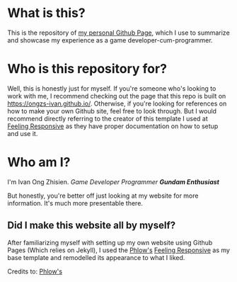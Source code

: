 # What is this?
This is the repository of [my personal Github Page][1], which I use to summarize and showcase my experience as a game developer-cum-programmer.

# Who is this repository for?
Well, this is honestly just for myself.
If you're someone who's looking to work with me, I recommend checking out the page that this repo is built on <https://ongzs-ivan.github.io/>.
Otherwise, if you're looking for references on how to make your own Github site, feel free to look through.
But I would recommend directly referring to the creator of this template I used at [Feeling Responsive][2] as they have proper documentation on how to setup and use it.

# Who am I?
I'm Ivan Ong Zhisien.
*Game Developer*
*Programmer*
***Gundam Enthusiast***

But honestly, you're better off just looking at my website for more information.
It's much more presentable there.

## Did I make this website all by myself?
After familiarizing myself with setting up my own website using Github Pages (Which relies on Jekyll), I used the [Phlow's](https://github.com/Phlow/) [Feeling Responsive](https://phlow.github.io/feeling-responsive/) as my base template and remodelled its appearance to what I liked.

Credits to:
[Phlow's](https://github.com/Phlow/)


 [1]: https://ongzs-ivan.github.io/
 [2]: https://github.com/Phlow/feeling-responsive
